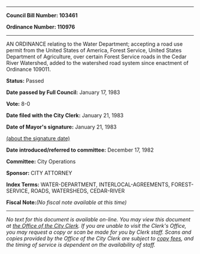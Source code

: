 

********

**Council Bill Number: 103461**
   
**Ordinance Number: 110976**
********

 AN ORDINANCE relating to the Water Department; accepting a road use permit from the United States of America, Forest Service, United States Department of Agriculture, over certain Forest Service roads in the Cedar River Watershed, added to the watershed road system since enactment of Ordinance 109011.

**Status:** Passed
   
**Date passed by Full Council:** January 17, 1983
   
**Vote:** 8-0
   
**Date filed with the City Clerk:** January 21, 1983
   
**Date of Mayor's signature:** January 21, 1983
   
[(about the signature date)](/~public/approvaldate.htm)
   
   
   
**Date introduced/referred to committee:** December 17, 1982
   
**Committee:** City Operations
   
**Sponsor:** CITY ATTORNEY
   
   
**Index Terms:** WATER-DEPARTMENT, INTERLOCAL-AGREEMENTS, FOREST-SERVICE, ROADS, WATERSHEDS, CEDAR-RIVER

**Fiscal Note:**_(No fiscal note available at this time)_
********

_No text for this document is available on-line. You may view this document at [the Office of the City Clerk](http://www.seattle.gov/leg/clerk/contactUs.htm). If you are unable to visit the Clerk's Office, you may request a copy or scan be made for you by Clerk staff. Scans and copies provided by the Office of the City Clerk are subject to [copy fees](http://clerk.seattle.gov/~public/clerkfees.htm), and the timing of service is dependent on the availability of staff._

